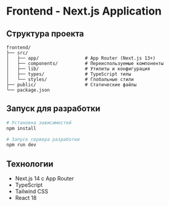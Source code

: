 # Frontend - Next.js Application

## Структура проекта

```
frontend/
├── src/
│   ├── app/                 # App Router (Next.js 13+)
│   ├── components/          # Переиспользуемые компоненты
│   ├── lib/                 # Утилиты и конфигурация
│   ├── types/               # TypeScript типы
│   └── styles/              # Глобальные стили
├── public/                  # Статические файлы
└── package.json
```

## Запуск для разработки

```bash
# Установка зависимостей
npm install

# Запуск сервера разработки
npm run dev
```

## Технологии

- Next.js 14 с App Router
- TypeScript
- Tailwind CSS
- React 18
